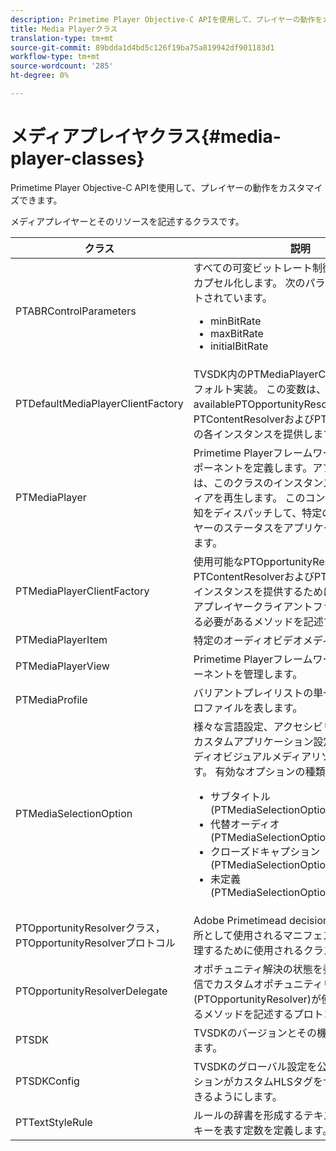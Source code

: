 ```yaml
---
description: Primetime Player Objective-C APIを使用して、プレイヤーの動作をカスタマイズできます。
title: Media Playerクラス
translation-type: tm+mt
source-git-commit: 89bdda1d4bd5c126f19ba75a819942df901183d1
workflow-type: tm+mt
source-wordcount: '285'
ht-degree: 0%

---
```



# メディアプレイヤクラス{#media-player-classes}

Primetime Player Objective-C APIを使用して、プレイヤーの動作をカスタマイズできます。

メディアプレイヤーとそのリソースを記述するクラスです。

| クラス | 説明 |
|---|---|
| PTABRControlParameters | すべての可変ビットレート制御パラメーターをカプセル化します。 次のパラメーターがサポートされています。<ul><li>minBitRate</li><li>maxBitRate</li><li>initialBitRate</li></ul> |
| PTDefaultMediaPlayerClientFactory | TVSDK内のPTMediaPlayerClientFactoryのデフォルト実装。 この変数は、availablePTOpportunityResolver、PTContentResolverおよびPTAdPolicySelectorの各インスタンスを提供します。 |
| PTMediaPlayer | Primetime Playerフレームワークのルートコンポーネントを定義します。アプリケーションは、このクラスのインスタンスを作成してメディアを再生します。 このコンポーネントは、通知をディスパッチして、特定の時点でのプレイヤーのステータスをアプリケーションに知らせます。 |
| PTMediaPlayerClientFactory | 使用可能なPTOpportunityResolver、PTContentResolverおよびPTAdPolicySelectorインスタンスを提供するためにカスタムメディアプレイヤークライアントファクトリが実装する必要があるメソッドを記述するプロトコル。 |
| PTMediaPlayerItem | 特定のオーディオビデオメディアを表します。 |
| PTMediaPlayerView | Primetime Playerフレームワークの表示コンポーネントを管理します。 |
| PTMediaProfile | バリアントプレイリストの単一ストリームのプロファイルを表します。 |
| PTMediaSelectionOption | 様々な言語設定、アクセシビリティ要件またはカスタムアプリケーション設定に対応するオーディオビジュアルメディアリソースを表します。 有効なオプションの種類：<ul><li>サブタイトル(PTMediaSelectionOptionTypeSubtitle)</li><li>代替オーディオ(PTMediaSelectionOptionTypeAudio)</li><li>クローズドキャプション(PTMediaSelectionOptionTypeCC)</li><li>未定義(PTMediaSelectionOptionTypeUndefined)</li></ul> |
| PTOpportunityResolverクラス，PTOpportunityResolverプロトコル | Adobe Primetimead decisioningプロセスの場所として使用されるマニフェスト内キューを処理するために使用されるクラス。 |
| PTOpportunityResolverDelegate | オポチュニティ解決の状態を委譲するための通信でカスタムオポチュニティリゾルバー(PTOpportunityResolver)が使用する必要があるメソッドを記述するプロトコル。 |
| PTSDK | TVSDKのバージョンとその機能について説明します。 |
| PTSDKConfig | TVSDKのグローバル設定を公開し、アプリケーションがカスタムHLSタグをサブスクライブできるようにします。 |
| PTTextStyleRule | ルールの辞書を形成するテキストスタイル属性キーを表す定数を定義します。 |
